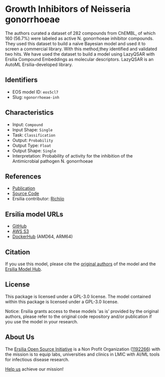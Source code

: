 # Growth Inhibitors of Neisseria gonorrhoeae

The authors curated a dataset of 282 compounds from ChEMBL, of which 160 (56.7%) were labeled as active N. gonorrhoeae inhibitor compounds. They used this dataset to build a naïve Bayesian model and used it to screen a commercial library. With this method,they identified and validated two hits. We have used the dataset to build a model using LazyQSAR with Ersilia Compound Embeddings as molecular descriptors. LazyQSAR is an AutoML Ersilia-developed library.

## Identifiers

* EOS model ID: `eos5cl7`
* Slug: `ngonorrhoeae-inh`

## Characteristics

* Input: `Compound`
* Input Shape: `Single`
* Task: `Classification`
* Output: `Probability`
* Output Type: `Float`
* Output Shape: `Single`
* Interpretation: Probability of activity for the inhibition of the Antimicrobial pathogen N. gonorrhoeae

## References

* [Publication](https://www.ncbi.nlm.nih.gov/pmc/articles/PMC8274436/)
* [Source Code](https://github.com/ersilia-os/lazy-qsar)
* Ersilia contributor: [Richiio](https://github.com/Richiio)

## Ersilia model URLs
* [GitHub](https://github.com/ersilia-os/eos5cl7)
* [AWS S3](https://ersilia-models-zipped.s3.eu-central-1.amazonaws.com/eos5cl7.zip)
* [DockerHub](https://hub.docker.com/r/ersiliaos/eos5cl7) (AMD64, ARM64)

## Citation

If you use this model, please cite the [original authors](https://www.ncbi.nlm.nih.gov/pmc/articles/PMC8274436/) of the model and the [Ersilia Model Hub](https://github.com/ersilia-os/ersilia/blob/master/CITATION.cff).

## License

This package is licensed under a GPL-3.0 license. The model contained within this package is licensed under a GPL-3.0 license.

Notice: Ersilia grants access to these models 'as is' provided by the original authors, please refer to the original code repository and/or publication if you use the model in your research.

## About Us

The [Ersilia Open Source Initiative](https://ersilia.io) is a Non Profit Organization ([1192266](https://register-of-charities.charitycommission.gov.uk/charity-search/-/charity-details/5170657/full-print)) with the mission is to equip labs, universities and clinics in LMIC with AI/ML tools for infectious disease research.

[Help us](https://www.ersilia.io/donate) achieve our mission!